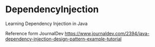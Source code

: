 # DependencyInjection
Learning Dependency Injection in Java

Reference form JournalDev
https://www.journaldev.com/2394/java-dependency-injection-design-pattern-example-tutorial
